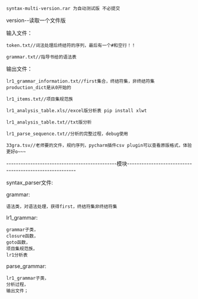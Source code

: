 	syntax-multi-version.rar 为自动测试版 不必提交

version--读取一个文件版

输入文件：

	token.txt//词法处理后终结符的序列，最后有一个#和空行！！
	
	grammar.txt//指导书给的语法表
输出文件：

	lr1_grammar_information.txt//first集合，终结符集，非终结符集 production_dict是从0开始的
	
	lr1_items.txt//项目集规范族
	
	lr1_analysis_table.xls//excel版分析表 pip install xlwt
	
	lr1_analysis_table.txt//txt版分析
	
	lr1_parse_sequence.txt//分析的完整过程，debug使用
	
	33gra.tsv//老师要的文件，规约序列，pycharm插件csv plugin可以查看原版格式，体验更好o~~~


----------------------------------------------模块--------------------------------------------------------

syntax_parser文件:

grammar: 

	语法类，对语法处理，获得first，终结符集非终结符集
lr1_grammar: 

	grammar子类，
	closure函数，
	goto函数，
	项目集规范族，
	lr1分析表
parse_grammar:

    lr1_grammar子类，
    分析过程，
    输出文件；


​	

